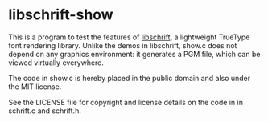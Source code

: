 libschrift-show
===============

This is a program to test the features of [libschrift](https://github.com/tomolt/libschrift), a lightweight TrueType font rendering library. Unlike the demos in libschrift, show.c does not depend on any graphics environment: it generates a PGM file, which can be viewed virtually everywhere.

The code in show.c is hereby placed in the public domain and also under the MIT license.

See the LICENSE file for copyright and license details on the code in in schrift.c and schrift.h.

